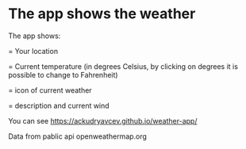# The app shows the weather
The app shows:

= Your location

= Current temperature (in degrees Celsius, by clicking on degrees it is possible to change to Fahrenheit)

= icon of current weather

= description and current wind

You can see https://ackudryavcev.github.io/weather-app/

Data from pablic api openweathermap.org
